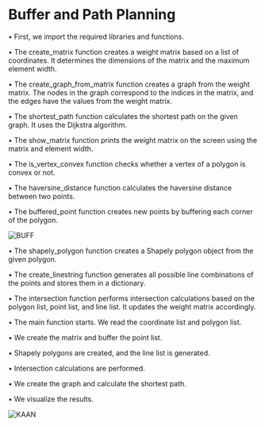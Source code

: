 
# Buffer and Path Planning
• First, we import the required libraries and functions.

• The create_matrix function creates a weight matrix based on a list of coordinates. It determines the dimensions of the matrix and the maximum element width.

• The create_graph_from_matrix function creates a graph from the weight matrix. The nodes in the graph correspond to the indices in the matrix, and the edges have the values from the         weight matrix.

• The shortest_path function calculates the shortest path on the given graph. It uses the Dijkstra algorithm.

• The show_matrix function prints the weight matrix on the screen using the matrix and element width.

• The is_vertex_convex function checks whether a vertex of a polygon is convex or not.

• The haversine_distance function calculates the haversine distance between two points.

• The buffered_point function creates new points by buffering each corner of the polygon.

![BUFF](https://github.com/gurbuzkaanakkaya/Buffer_and_Route/assets/103320421/732d2ecf-8cb9-4f60-ad56-1f24afb34f84)

• The shapely_polygon function creates a Shapely polygon object from the given polygon.

• The create_linestring function generates all possible line combinations of the points and stores them in a dictionary.

• The intersection function performs intersection calculations based on the polygon list, point list, and line list. It updates the weight matrix accordingly.

• The main function starts. We read the coordinate list and polygon list.

• We create the matrix and buffer the point list.

• Shapely polygons are created, and the line list is generated.

• Intersection calculations are performed.

• We create the graph and calculate the shortest path.

• We visualize the results.

![KAAN](https://github.com/gurbuzkaanakkaya/Buffer_and_Route/assets/103320421/4b0d7dac-7977-40b2-a35b-bfba5d2ca2b8)
